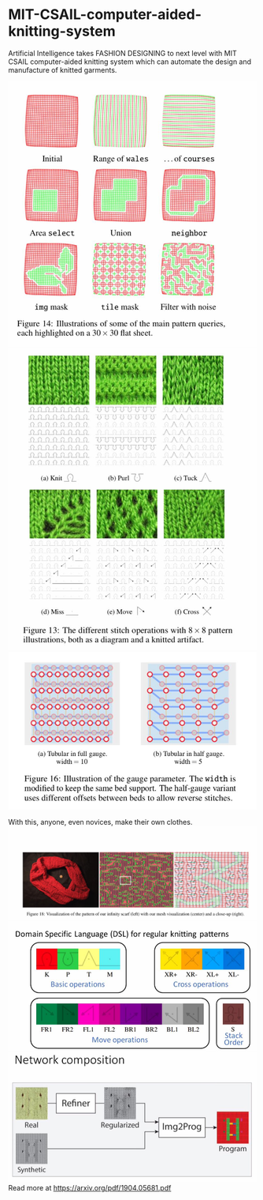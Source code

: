 # MIT-CSAIL-computer-aided-knitting-system

Artificial Intelligence takes FASHION DESIGNING to next level with MIT CSAIL computer-aided knitting system which can automate the design and manufacture of knitted garments. 

![](pattern.jpg)
![](stitch.jpg)
![](guage.jpg)

With this, anyone, even novices, make their own clothes.
![](scalf.jpg)
![](DSL.jpg)
![](NetworkComposition.jpg)
Read more at https://arxiv.org/pdf/1904.05681.pdf
